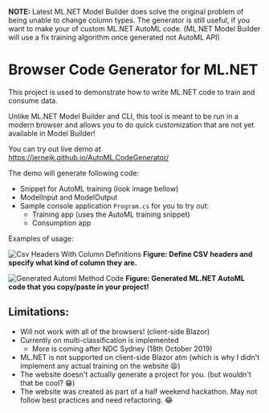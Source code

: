 **NOTE:** Latest ML.NET Model Builder does solve the original problem of being unable to change column types. The generator is still useful, if you want to make your of custom ML.NET AutoML code. (ML.NET Model Builder will use a fix training algorithm once generated not AutoML API)

# Browser Code Generator for ML.NET

This project is used to demonstrate how to write ML.NET code to train and consume data.

Unlike ML.NET Model Builder and CLI, this tool is meant to be run in a modern browser and allows you to do quick customization that are not yet available in Model Builder!

You can try out live demo at https://jernejk.github.io/AutoML.CodeGenerator/

The demo will generate following code:

- Snippet for AutoML training (look image bellow)
- ModelInput and ModelOutput
- Sample console application `Program.cs` for you to try out:
  - Training app (uses the AutoML training snippet)
  - Consumption app

Examples of usage:

![Csv Headers With Column Definitions](assets/csv-headers-with-column-definitions.png)
**Figure: Define CSV headers and specify what kind of column they are.**

![Generated Automl Method Code](assets/generated-automl-method-code.png)
**Figure: Generated ML.NET AutoML code that you copy/paste in your project!**


## Limitations:

- Will not work with all of the browsers! (client-side Blazor)
- Currently on multi-classification is implemented
   - More is coming after NDC Sydney (18th October 2019)
- ML.NET is not supported on client-side Blazor atm (which is why I didn't implement any actual training on the website 😫)
- The website doesn't actually generate a project for you. (but wouldn't that be cool? 😁)
- The website was created as part of a half weekend hackathon. May not follow best practices and need refactoring. 😂
